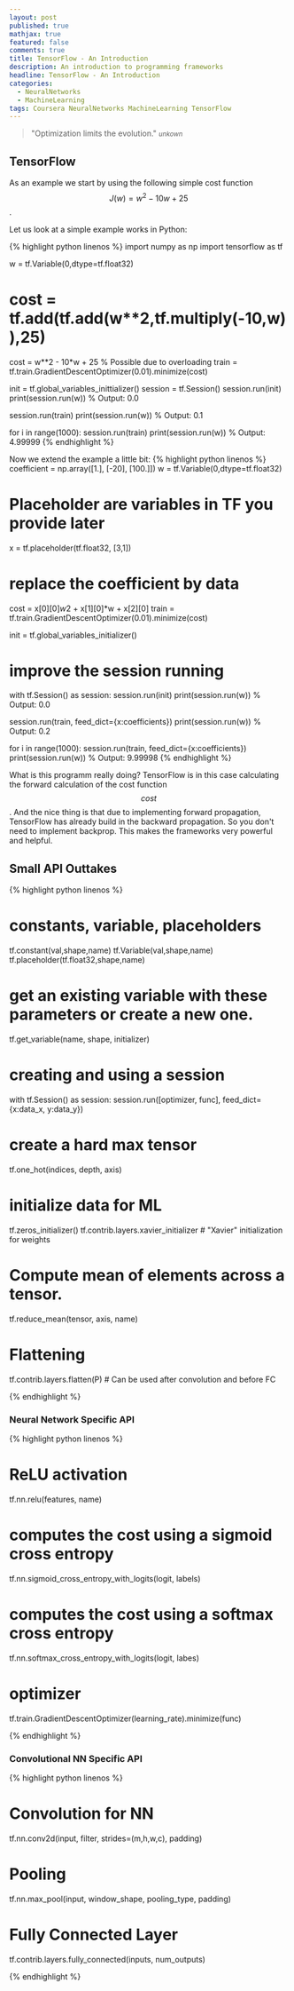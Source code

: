 ```yaml
---
layout: post
published: true
mathjax: true
featured: false
comments: true
title: TensorFlow - An Introduction
description: An introduction to programming frameworks
headline: TensorFlow - An Introduction
categories:
  - NeuralNetworks
  - MachineLearning
tags: Coursera NeuralNetworks MachineLearning TensorFlow
---
```

>&quot;Optimization limits the evolution.&quot;
><small><cite title="unknown">unkown</cite></small>

## TensorFlow
As an example we start by using the following simple cost function $$J(w) = w^2 - 10w + 25$$.

Let us look at a simple example works in Python:

{% highlight python linenos %}
import numpy as np
import tensorflow as tf

w = tf.Variable(0,dtype=tf.float32)
# cost = tf.add(tf.add(w**2,tf.multiply(-10,w)),25)
cost = w**2 - 10*w + 25 % Possible due to overloading
train = tf.train.GradientDescentOptimizer(0.01).minimize(cost)

init = tf.global_variables_inittializer()
session = tf.Session()
session.run(init)
print(session.run(w))	% Output: 0.0

session.run(train)
print(session.run(w))	% Output: 0.1

for i in range(1000):
	session.run(train)
print(session.run(w))	% Output: 4.99999
{% endhighlight %}

Now we extend the example a little bit:
{% highlight python linenos %}
coefficient = np.array([1.], [-20], [100.]])
w = tf.Variable(0,dtype=tf.float32)
# Placeholder are variables in TF you provide later
x = tf.placeholder(tf.float32, [3,1])

# replace the coefficient by data
cost = x[0][0]*w*2 + x[1][0]*w + x[2][0]
train = tf.train.GradientDescentOptimizer(0.01).minimize(cost)

init = tf.global_variables_initializer()
# improve the session running
with tf.Session() as session:
	session.run(init)
	print(session.run(w))	% Output: 0.0

session.run(train, feed_dict={x:coefficients})
print(session.run(w))		% Output: 0.2

for i in range(1000):
	session.run(train, feed_dict={x:coefficients})
print(session.run(w))		% Output: 9.99998
{% endhighlight %}

What is this programm really doing?
TensorFlow is in this case calculating the forward calculation of the cost function $$cost$$. And the nice thing is that due to implementing forward propagation, TensorFlow has already build in the backward propagation. So you don't need to implement backprop. This makes the frameworks very powerful and helpful.

## Small API Outtakes
{% highlight python linenos %}
# constants, variable, placeholders
tf.constant(val,shape,name)
tf.Variable(val,shape,name)
tf.placeholder(tf.float32,shape,name)

# get an existing variable with these parameters or create a new one.
tf.get_variable(name, shape, initializer)

# creating and using a session
with tf.Session() as session:
	session.run([optimizer, func], feed_dict={x:data_x, y:data_y})

# create a hard max tensor
tf.one_hot(indices, depth, axis)

# initialize data for ML
tf.zeros_initializer()
tf.contrib.layers.xavier_initializer   # "Xavier" initialization for weights

# Compute mean of elements across a tensor.
tf.reduce_mean(tensor, axis, name)

# Flattening
tf.contrib.layers.flatten(P)   # Can be used after convolution and before FC

{% endhighlight %}

### Neural Network Specific API
{% highlight python linenos %}

# ReLU activation
tf.nn.relu(features, name)

# computes the cost using a sigmoid cross entropy
tf.nn.sigmoid_cross_entropy_with_logits(logit, labels)

# computes the cost using a softmax cross entropy
tf.nn.softmax_cross_entropy_with_logits(logit, labes)

# optimizer
tf.train.GradientDescentOptimizer(learning_rate).minimize(func)

{% endhighlight %}


### Convolutional NN Specific API
{% highlight python linenos %}

# Convolution for NN
tf.nn.conv2d(input, filter, strides=(m,h,w,c), padding)

# Pooling
tf.nn.max_pool(input, window_shape, pooling_type, padding)

# Fully Connected Layer
tf.contrib.layers.fully_connected(inputs, num_outputs)

{% endhighlight %}
